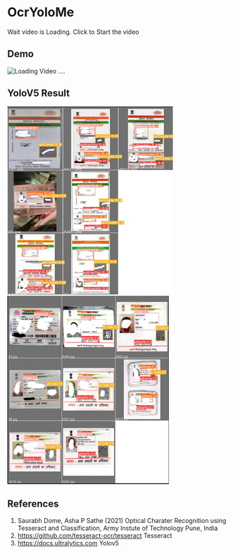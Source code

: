 # OcrYoloMe
Wait video is Loading. Click to Start the video
## Demo
![Loading Video ....](https://github.com/YameenV/ocryolome/blob/master/yoloOcr.gif)

## YoloV5 Result
![Loading Image ....](https://github.com/YameenV/ocryolome/blob/master/yolov51.jpg)
![Loading Image ....](https://github.com/YameenV/ocryolome/blob/master/yolov52.jpg)


## References
1. Saurabh Dome, Asha P Sathe (2021) Optical Charater Recognition using Tesseract and
Classification, Army Instute of Technology
Pune, India
2. https://github.com/tesseract-ocr/tesseract Tesseract
3. https://docs.ultralytics.com Yolov5
